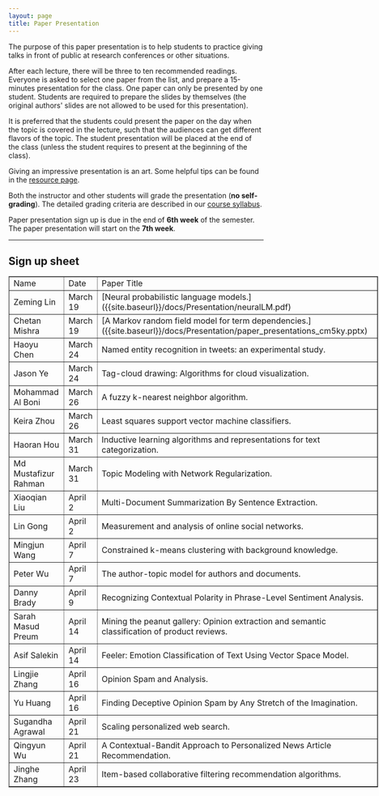 ```yaml
---
layout: page
title: Paper Presentation
---
```


The purpose of this paper presentation is to help students to practice giving talks in front of public at research conferences or other situations.

After each lecture, there will be three to ten recommended readings. Everyone is asked to select one paper from the list, and prepare a 15-minutes presentation for the class. One paper can only be presented by one student. Students are required to prepare the slides by themselves (the original authors' slides are not allowed to be used for this presentation).

It is preferred that the students could present the paper on the day when the topic is covered in the lecture, such that the audiences can get different flavors of the topic. The student presentation will be placed at the end of the class (unless the student requires to present at the beginning of the class).

Giving an impressive presentation is an art. Some helpful tips can be found in the [resource page]({{site.baseurl}}/resources).

Both the instructor and other students will grade the presentation (**no self-grading**). The detailed grading criteria are described in our [course syllabus]({{site.baseurl}}/docs/syllabus.pdf).

Paper presentation sign up is due in the end of **6th week** of the semester. The paper presentation will start on the **7th week**. 


-----
## Sign up sheet
<center>
<table border="1" style="width:730px;">
	<tr>
		<td>Name</td>
		<td>Date</td> 
		<td>Paper Title</td>
	</tr>
	<tr>
		<td>Zeming Lin</td>
		<td>March 19</td> 
		<td>[Neural probabilistic language models.]({{site.baseurl}}/docs/Presentation/neuralLM.pdf)</td>
	</tr>
	<tr>
		<td>Chetan Mishra</td>
		<td>March 19</td> 
		<td>[A Markov random field model for term dependencies.]({{site.baseurl}}/docs/Presentation/paper_presentations_cm5ky.pptx)</td>
	</tr>
	<tr>
		<td>Haoyu Chen</td>
		<td>March 24</td> 
		<td>Named entity recognition in tweets: an experimental study.</td>
	</tr>
	<tr>
		<td>Jason Ye</td>
		<td>March 24</td> 
		<td>Tag-cloud drawing: Algorithms for cloud visualization.</td>
	</tr>
	<tr>
		<td>Mohammad Al Boni</td>
		<td>March 26</td> 
		<td>A fuzzy k-nearest neighbor algorithm.</td>
	</tr>
	<tr>
		<td>Keira Zhou</td>
		<td>March 26</td> 
		<td>Least squares support vector machine classifiers.</td>
	</tr>
	<tr>
		<td>Haoran Hou</td>
		<td>March 31</td> 
		<td>Inductive learning algorithms and representations for text categorization.</td>
	</tr>
	<tr>
		<td>Md Mustafizur Rahman</td>
		<td>March 31</td> 
		<td>Topic Modeling with Network Regularization.</td>
	</tr>
	<tr>
		<td>Xiaoqian Liu</td>
		<td>April 2</td> 
		<td>Multi-Document Summarization By Sentence Extraction.</td>
	</tr>
	<tr>
		<td>Lin Gong</td>
		<td>April 2</td> 
		<td>Measurement and analysis of online social networks.</td>
	</tr>
	<tr>
		<td>Mingjun Wang</td>
		<td>April 7</td> 
		<td>Constrained k-means clustering with background knowledge.</td>
	</tr>
	<tr>
		<td>Peter Wu</td>
		<td>April 7</td> 
		<td>The author-topic model for authors and documents.</td>
	</tr>
	<tr>
		<td>Danny Brady</td>
		<td>April 9</td> 
		<td>Recognizing Contextual Polarity in Phrase-Level Sentiment Analysis.</td>
	</tr>
	<tr>
		<td>Sarah Masud Preum</td>
		<td>April 14</td> 
		<td>Mining the peanut gallery: Opinion extraction and semantic classification of product reviews.</td>
	</tr>
	<tr>
		<td>Asif Salekin</td>
		<td>April 14</td> 
		<td>Feeler: Emotion Classification of Text Using Vector Space Model.</td>
	</tr>
	<tr>
		<td>Lingjie Zhang</td>
		<td>April 16</td> 
		<td>Opinion Spam and Analysis.</td>
	</tr>
	<tr>
		<td>Yu Huang</td>
		<td>April 16</td> 
		<td>Finding Deceptive Opinion Spam by Any Stretch of the Imagination.</td>
	</tr>
	<tr>
		<td>Sugandha Agrawal</td>
		<td>April 21</td> 
		<td>Scaling personalized web search.</td>
	</tr>
	<tr>
		<td>Qingyun Wu</td>
		<td>April 21</td> 
		<td>A Contextual-Bandit Approach to Personalized News Article Recommendation.</td>
	</tr>
	<tr>
		<td>Jinghe Zhang</td>
		<td>April 23</td> 
		<td>Item-based collaborative filtering recommendation algorithms.</td>
	</tr>
</table>
</center>